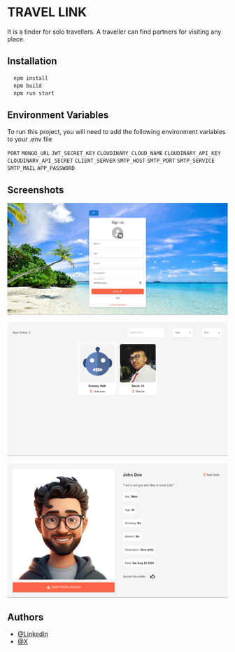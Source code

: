 # TRAVEL LINK

It is a tinder for solo travellers. A traveller can find partners for visiting any place.

## Installation

```bash
  npm install
  npm build
  npm run start
```

## Environment Variables

To run this project, you will need to add the following environment variables to your .env file

`PORT`
`MONGO_URL`
`JWT_SECRET_KEY`
`CLOUDINARY_CLOUD_NAME`
`CLOUDINARY_API_KEY`
`CLOUDINARY_API_SECRET`
`CLIENT_SERVER`
`SMTP_HOST`
`SMTP_PORT`
`SMTP_SERVICE`
`SMTP_MAIL`
`APP_PASSWORD`

## Screenshots

![App Screenshot](<Screenshot 2024-08-17 155259.png>)

![App Screenshot](<Screenshot 2024-08-17 153032.png>)

![App Screenshot](<Screenshot 2024-08-17 154033.png>)

## Authors

- [@LinkedIn](www.linkedin.com/in/david-goyal)
- [@X](https://x.com/David__Goyal)
